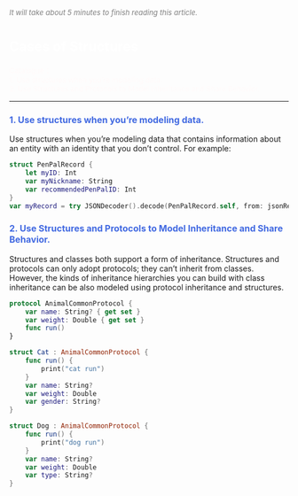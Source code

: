 
<font color=gray size=2>*It will take about 5 minutes to finish reading this article.*</font>

# **<font size=5 color=#FFFFFF>Cases of Structures</font>**  
<font size=2 color=#FFFAFA>Catalogue：</font>    
<font size=2 color=#FFFAFA>1. Use structures when you’re modeling data.</font>   
<font size=2 color=#FFFAFA>2. Use Structures and Protocols to Model Inheritance and Share Behavior.</font>      

-----------------
### <font size=3 color=#4169E1>**1. Use structures when you’re modeling data.**</font> 
Use structures when you’re modeling data that contains information about an entity with an identity that you don’t control. For example:
```Swift
struct PenPalRecord {
    let myID: Int
    var myNickname: String
    var recommendedPenPalID: Int
}
var myRecord = try JSONDecoder().decode(PenPalRecord.self, from: jsonResponse)
```

### <font size=3 color=#4169E1>**2. Use Structures and Protocols to Model Inheritance and Share Behavior.**</font> 
Structures and classes both support a form of inheritance. Structures and protocols can only adopt protocols; they can’t inherit from classes. However, the kinds of inheritance hierarchies you can build with class inheritance can be also modeled using protocol inheritance and structures.
```Swift
protocol AnimalCommonProtocol {
    var name: String? { get set }
    var weight: Double { get set }
    func run()
}

struct Cat : AnimalCommonProtocol {
    func run() {
        print("cat run")
    }
    var name: String?
    var weight: Double
    var gender: String?
}

struct Dog : AnimalCommonProtocol {
    func run() {
        print("dog run")
    }
    var name: String?
    var weight: Double
    var type: String?
}
```


